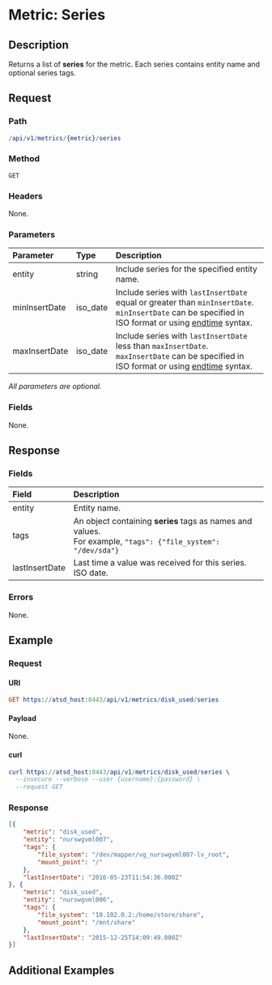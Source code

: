 # Metric: Series

## Description 

Returns a list of **series** for the metric. Each series contains entity name and optional series tags.

## Request

### Path

```elm
/api/v1/metrics/{metric}/series
```

### Method

```
GET 
```

### Headers

None.

### Parameters

| **Parameter** |**Type**| **Description** |
|:---|:---|:---|
| entity | string|Include series for the specified entity name. |
|minInsertDate|iso_date|Include series with `lastInsertDate` equal or greater than `minInsertDate`.<br>`minInsertDate` can be specified in ISO format or using [endtime](/end-time-syntax.md) syntax.|
|maxInsertDate|iso_date|Include series with `lastInsertDate` less than `maxInsertDate`.<br>`maxInsertDate` can be specified in ISO format or using [endtime](/end-time-syntax.md) syntax.|

_All parameters are optional._

### Fields

None.

## Response

### Fields

| **Field** | **Description** |
|:---|:---|
| entity | Entity name.  |
| tags | An object containing **series** tags as names and values.<br>For example, `"tags": {"file_system": "/dev/sda"}` |
| lastInsertDate |Last time a value was received for this series. ISO date.|

### Errors

None.

## Example

### Request

#### URI

```elm
GET https://atsd_host:8443/api/v1/metrics/disk_used/series
```

#### Payload

None.

#### curl

```elm
curl https://atsd_host:8443/api/v1/metrics/disk_used/series \
  --insecure --verbose --user {username}:{password} \
  --request GET
```

### Response

```json
[{
	"metric": "disk_used",
	"entity": "nurswgvml007",
	"tags": {
		"file_system": "/dev/mapper/vg_nurswgvml007-lv_root",
		"mount_point": "/"
	},
	"lastInsertDate": "2016-05-23T11:54:36.000Z"
}, {
	"metric": "disk_used",
	"entity": "nurswgvml006",
	"tags": {
		"file_system": "10.102.0.2:/home/store/share",
		"mount_point": "/mnt/share"
	},
	"lastInsertDate": "2015-12-25T14:09:49.000Z"
}]
```

## Additional Examples




